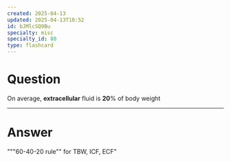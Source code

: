 ```yaml
---
created: 2025-04-13
updated: 2025-04-13T10:52
id: bJMlcSQ9Bu
specialty: misc
specialty_id: 80
type: flashcard
---
```


# Question
On average, **extracellular** fluid is **20**% of body weight

---

# Answer
"""60-40-20 rule"" for TBW, ICF, ECF"